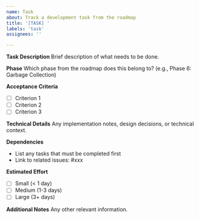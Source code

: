 ```yaml
---
name: Task
about: Track a development task from the roadmap
title: '[TASK] '
labels: 'task'
assignees: ''

---
```


**Task Description**
Brief description of what needs to be done.

**Phase**
Which phase from the roadmap does this belong to? (e.g., Phase 6: Garbage Collection)

**Acceptance Criteria**
- [ ] Criterion 1
- [ ] Criterion 2
- [ ] Criterion 3

**Technical Details**
Any implementation notes, design decisions, or technical context.

**Dependencies**
- List any tasks that must be completed first
- Link to related issues: #xxx

**Estimated Effort**
- [ ] Small (< 1 day)
- [ ] Medium (1-3 days)
- [ ] Large (3+ days)

**Additional Notes**
Any other relevant information.